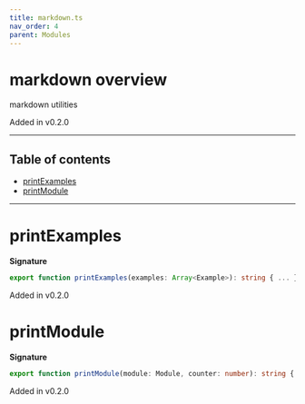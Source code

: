```yaml
---
title: markdown.ts
nav_order: 4
parent: Modules
---
```


# markdown overview

markdown utilities

Added in v0.2.0

---

<h2 class="text-delta">Table of contents</h2>

- [printExamples](#printexamples)
- [printModule](#printmodule)

---

# printExamples

**Signature**

```ts
export function printExamples(examples: Array<Example>): string { ... }
```

Added in v0.2.0

# printModule

**Signature**

```ts
export function printModule(module: Module, counter: number): string { ... }
```

Added in v0.2.0
